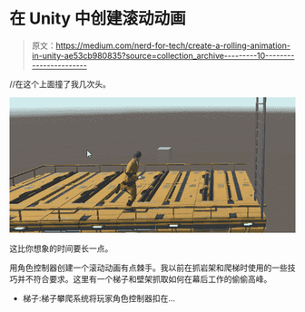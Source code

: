 # 在 Unity 中创建滚动动画

> 原文：<https://medium.com/nerd-for-tech/create-a-rolling-animation-in-unity-ae53cb980835?source=collection_archive---------10----------------------->

//在这个上面撞了我几次头。

![](img/faf6cd655f7325463418aa0a87c888c6.png)

这比你想象的时间要长一点。

用角色控制器创建一个滚动动画有点棘手。我以前在抓岩架和爬梯时使用的一些技巧并不符合要求。这里有一个梯子和壁架抓取如何在幕后工作的偷偷高峰。

*   梯子:梯子攀爬系统将玩家角色控制器扣在…